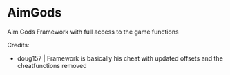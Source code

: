 # AimGods
Aim Gods Framework with full access to the game functions



Credits:
  - doug157 | Framework is basically his cheat with updated offsets and the cheatfunctions removed
